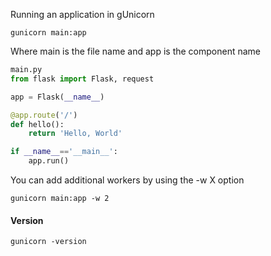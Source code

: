 Running an application in gUnicorn 

```
gunicorn main:app
```

Where main is the file name and app is the component name

```python
main.py
from flask import Flask, request

app = Flask(__name__)

@app.route('/')
def hello():
	return 'Hello, World'

if __name__=='__main__':
	app.run()
```

You can add additional workers by using the -w X option

```
gunicorn main:app -w 2
```

#### Version
```
gunicorn -version
```